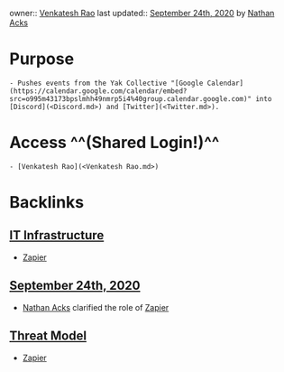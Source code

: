 owner:: [Venkatesh Rao](<Venkatesh Rao.md>)
last updated:: [September 24th, 2020](<September 24th, 2020.md>) by [Nathan Acks](<Nathan Acks.md>)
# Purpose
    - Pushes events from the Yak Collective "[Google Calendar](https://calendar.google.com/calendar/embed?src=o995m43173bpslmhh49nmrp5i4%40group.calendar.google.com)" into [Discord](<Discord.md>) and [Twitter](<Twitter.md>).
# Access ^^(Shared Login!)^^
    - [Venkatesh Rao](<Venkatesh Rao.md>)

# Backlinks
## [IT Infrastructure](<IT Infrastructure.md>)
- [Zapier](<Zapier.md>)

## [September 24th, 2020](<September 24th, 2020.md>)
- [Nathan Acks](<Nathan Acks.md>) clarified the role of [Zapier](<Zapier.md>)

## [Threat Model](<Threat Model.md>)
- [Zapier](<Zapier.md>)

